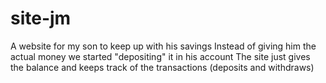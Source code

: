 # site-jm
A website for my son to keep up with his savings
Instead of giving him the actual money we started "depositing" it in his account
The site just gives the balance and keeps track of the transactions (deposits and withdraws)
